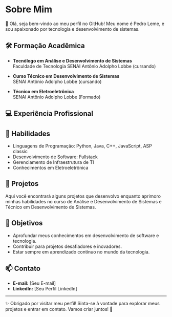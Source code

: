 # Sobre Mim

👋 Olá, seja bem-vindo ao meu perfil no GitHub! Meu nome é Pedro Leme, e sou apaixonado por tecnologia e desenvolvimento de sistemas.

## 🛠 Formação Acadêmica

- **Tecnólogo em Análise e Desenvolvimento de Sistemas**  
  Faculdade de Tecnologia SENAI Antônio Adolpho Lobbe (cursando)  

- **Curso Técnico em Desenvolvimento de Sistemas**  
  SENAI Antônio Adolpho Lobbe (cursando)  

- **Técnico em Eletroeletrônica**  
  SENAI Antônio Adolpho Lobbe (Formado)  

## 💻 Experiência Profissional

## 🚀 Habilidades

- Linguagens de Programação: Python, Java, C++, JavaScript, ASP classic  
- Desenvolvimento de Software: Fullstack  
- Gerenciamento de Infraestrutura de TI  
- Conhecimentos em Eletroeletrônica  

## 📂 Projetos

Aqui você encontrará alguns projetos que desenvolvo enquanto aprimoro minhas habilidades no curso de Análise e Desenvolvimento de Sistemas e Técnico em Desenvolvimento de Sistemas.

## 🌱 Objetivos

- Aprofundar meus conhecimentos em desenvolvimento de software e tecnologia.  
- Contribuir para projetos desafiadores e inovadores.  
- Estar sempre em aprendizado contínuo no mundo da tecnologia.  

## 📫 Contato

- **E-mail:** [Seu E-mail]  
- **LinkedIn:** [Seu Perfil LinkedIn]
  
---

✨ Obrigado por visitar meu perfil! Sinta-se à vontade para explorar meus projetos e entrar em contato. Vamos criar juntos! 🚀
